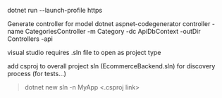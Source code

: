 dotnet run --launch-profile https

Generate controller for model
dotnet aspnet-codegenerator controller -name CategoriesController -m Category -dc ApiDbContext -outDir Controllers -api


visual studio requires .sln file to open as project type

add csproj to overall project sln (EcommerceBackend.sln) for discovery process (for tests...)
> dotnet new sln -n MyApp <.csproj link>

